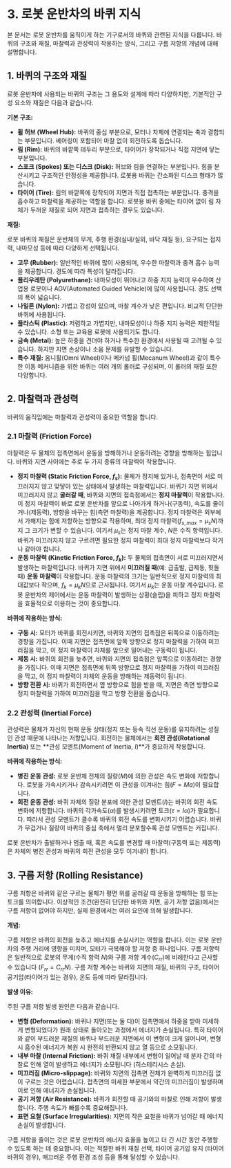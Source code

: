# 3. 로봇 운반차의 바퀴 지식

본 문서는 로봇 운반차를 움직이게 하는 기구로서의 바퀴와 관련된 지식을 다룹니다. 바퀴의 구조와 재질, 마찰력과 관성력이 작용하는 방식, 그리고 구름 저항의 개념에 대해 설명합니다.

## 1. 바퀴의 구조와 재질

로봇 운반차에 사용되는 바퀴의 구조는 그 용도와 설계에 따라 다양하지만, 기본적인 구성 요소와 재질은 다음과 같습니다.

**기본 구조:**

* **휠 허브 (Wheel Hub):** 바퀴의 중심 부분으로, 모터나 차체에 연결되는 축과 결합되는 부분입니다. 베어링이 포함되어 마찰 없이 회전하도록 돕습니다.
* **림 (Rim):** 바퀴의 바깥쪽 테두리 부분으로, 타이어가 장착되거나 직접 지면에 닿는 부분입니다.
* **스포크 (Spokes) 또는 디스크 (Disk):** 허브와 림을 연결하는 부분입니다. 힘을 분산시키고 구조적인 안정성을 제공합니다. 로봇용 바퀴는 간소화된 디스크 형태가 많습니다.
* **타이어 (Tire):** 림의 바깥쪽에 장착되어 지면과 직접 접촉하는 부분입니다. 충격을 흡수하고 마찰력을 제공하는 역할을 합니다. 로봇용 바퀴 중에는 타이어 없이 림 자체가 두꺼운 재질로 되어 지면과 접촉하는 경우도 있습니다.

**재질:**

로봇 바퀴의 재질은 운반체의 무게, 주행 환경(실내/실외, 바닥 재질 등), 요구되는 접지력, 내마모성 등에 따라 다양하게 선택됩니다.

* **고무 (Rubber):** 일반적인 바퀴에 많이 사용되며, 우수한 마찰력과 충격 흡수 능력을 제공합니다. 경도에 따라 특성이 달라집니다.
* **폴리우레탄 (Polyurethane):** 내마모성이 뛰어나고 하중 지지 능력이 우수하여 산업용 로봇이나 AGV(Automated Guided Vehicle)에 많이 사용됩니다. 경도 선택의 폭이 넓습니다.
* **나일론 (Nylon):** 가볍고 강성이 있으며, 마찰 계수가 낮은 편입니다. 비교적 단단한 바퀴에 사용됩니다.
* **플라스틱 (Plastic):** 저렴하고 가볍지만, 내마모성이나 하중 지지 능력은 제한적일 수 있습니다. 소형 또는 교육용 로봇에 사용되기도 합니다.
* **금속 (Metal):** 높은 하중을 견뎌야 하거나 특수한 환경에서 사용될 때 고려될 수 있습니다. 하지만 지면 손상이나 소음 문제를 유발할 수 있습니다.
* **특수 재질:** 옴니휠(Omni Wheel)이나 메카넘 휠(Mecanum Wheel)과 같이 특수한 이동 메커니즘을 위한 바퀴는 여러 개의 롤러로 구성되며, 이 롤러의 재질 또한 다양합니다.

## 2. 마찰력과 관성력

바퀴의 움직임에는 마찰력과 관성력이 중요한 역할을 합니다.

### 2.1 마찰력 (Friction Force)

마찰력은 두 물체의 접촉면에서 운동을 방해하거나 운동하려는 경향을 방해하는 힘입니다. 바퀴와 지면 사이에는 주로 두 가지 종류의 마찰력이 작용합니다.

* **정지 마찰력 (Static Friction Force, $f_s$):** 물체가 정지해 있거나, 접촉면이 서로 미끄러지지 않고 맞닿아 있는 상태에서 발생하는 마찰력입니다. 바퀴가 지면 위에서 미끄러지지 않고 **굴러갈 때**, 바퀴와 지면의 접촉점에서는 **정지 마찰력**이 작용합니다. 이 정지 마찰력이 바로 로봇 운반차를 앞으로 나아가게 하거나(구동력), 속도를 줄이거나(제동력), 방향을 바꾸는 힘(측면 마찰력)을 제공합니다. 정지 마찰력은 외부에서 가해지는 힘에 저항하는 방향으로 작용하며, 최대 정지 마찰력($f_{s,max} = \mu_s N$)까지 그 크기가 변할 수 있습니다. 여기서 $\mu_s$는 정지 마찰 계수, $N$은 수직 항력입니다. 바퀴가 미끄러지지 않고 구르려면 필요한 정지 마찰력이 최대 정지 마찰력보다 작거나 같아야 합니다.
* **운동 마찰력 (Kinetic Friction Force, $f_k$):** 두 물체의 접촉면이 서로 미끄러지면서 발생하는 마찰력입니다. 바퀴가 지면 위에서 **미끄러질 때**(예: 급출발, 급제동, 헛돌 때) **운동 마찰력**이 작용합니다. 운동 마찰력의 크기는 일반적으로 정지 마찰력의 최대값보다 작으며, $f_k = \mu_k N$으로 근사됩니다. 여기서 $\mu_k$는 운동 마찰 계수입니다. 로봇 운반차의 제어에서는 운동 마찰력이 발생하는 상황(슬립)을 피하고 정지 마찰력을 효율적으로 이용하는 것이 중요합니다.

**바퀴에 작용하는 방식:**

* **구동 시:** 모터가 바퀴를 회전시키면, 바퀴와 지면의 접촉점은 뒤쪽으로 이동하려는 경향을 가집니다. 이때 지면은 접촉면에 앞쪽 방향으로 정지 마찰력을 가하여 미끄러짐을 막고, 이 정지 마찰력이 차체를 앞으로 밀어내는 구동력이 됩니다.
* **제동 시:** 바퀴의 회전을 늦추면, 바퀴와 지면의 접촉점은 앞쪽으로 이동하려는 경향을 가집니다. 이때 지면은 접촉면에 뒤쪽 방향으로 정지 마찰력을 가하여 미끄러짐을 막고, 이 정지 마찰력이 차체의 운동을 방해하는 제동력이 됩니다.
* **방향 전환 시:** 바퀴가 회전하면서 옆 방향으로 힘을 받을 때, 지면은 측면 방향으로 정지 마찰력을 가하여 미끄러짐을 막고 방향 전환을 돕습니다.

### 2.2 관성력 (Inertial Force)

관성력은 물체가 자신의 현재 운동 상태(정지 또는 등속 직선 운동)를 유지하려는 성질인 관성 때문에 나타나는 저항입니다. 회전하는 물체에서는 **회전 관성(Rotational Inertia)** 또는 **관성 모멘트(Moment of Inertia, $I$)**가 중요하게 작용합니다.

**바퀴에 작용하는 방식:**

* **병진 운동 관성:** 로봇 운반체 전체의 질량($M$)에 의한 관성은 속도 변화에 저항합니다. 로봇을 가속시키거나 감속시키려면 이 관성을 이겨내는 힘($F = Ma$)이 필요합니다.
* **회전 운동 관성:** 바퀴 자체의 질량 분포에 의한 관성 모멘트($I$)는 바퀴의 회전 속도 변화에 저항합니다. 바퀴의 각가속도($\alpha$)를 발생시키려면 토크($\tau = I\alpha$)가 필요합니다. 따라서 관성 모멘트가 클수록 바퀴의 회전 속도를 변화시키기 어렵습니다. 바퀴가 무겁거나 질량이 바퀴의 중심 축에서 멀리 분포할수록 관성 모멘트는 커집니다.

로봇 운반차가 출발하거나 멈출 때, 혹은 속도를 변경할 때 마찰력(구동력 또는 제동력)은 차체의 병진 관성과 바퀴의 회전 관성을 모두 이겨내야 합니다.

## 3. 구름 저항 (Rolling Resistance)

구름 저항은 바퀴와 같은 구르는 물체가 평면 위를 굴러갈 때 운동을 방해하는 힘 또는 토크를 의미합니다. 이상적인 조건(완전히 단단한 바퀴와 지면, 공기 저항 없음)에서는 구름 저항이 없어야 하지만, 실제 환경에서는 여러 요인에 의해 발생합니다.

**개념:**

구름 저항은 바퀴의 회전을 늦추고 에너지를 손실시키는 역할을 합니다. 이는 로봇 운반차의 주행 거리에 영향을 미치며, 모터가 극복해야 할 저항 중 하나입니다. 구름 저항력은 일반적으로 로봇의 무게(수직 항력 $N$)와 구름 저항 계수($C_{rr}$)에 비례한다고 근사할 수 있습니다 ($F_{rr} = C_{rr} N$). 구름 저항 계수는 바퀴와 지면의 재질, 바퀴의 구조, 타이어 공기압(타이어가 있는 경우), 온도 등에 따라 달라집니다.

**발생 이유:**

주된 구름 저항 발생 원인은 다음과 같습니다.

* **변형 (Deformation):** 바퀴나 지면(또는 둘 다)이 접촉면에서 하중을 받아 미세하게 변형되었다가 원래 상태로 돌아오는 과정에서 에너지가 손실됩니다. 특히 타이어와 같이 부드러운 재질의 바퀴나 부드러운 지면에서 이 변형이 크게 일어나며, 변형 시 흡수된 에너지가 복원 시 완전히 반환되지 않고 열 등으로 소모됩니다.
* **내부 마찰 (Internal Friction):** 바퀴 재질 내부에서 변형이 일어날 때 분자 간의 마찰로 인해 열이 발생하고 에너지가 소모됩니다 (히스테리시스 손실).
* **미끄러짐 (Micro-slippage):** 바퀴와 지면의 접촉면 전체가 완벽하게 미끄러짐 없이 구르는 것은 어렵습니다. 접촉면의 미세한 부분에서 약간의 미끄러짐이 발생하며 이로 인해 에너지가 손실됩니다.
* **공기 저항 (Air Resistance):** 바퀴가 회전할 때 공기와의 마찰로 인해 저항이 발생합니다. 주행 속도가 빠를수록 중요해집니다.
* **표면 요철 (Surface Irregularities):** 지면의 작은 요철을 바퀴가 넘어갈 때 에너지 손실이 발생합니다.

구름 저항을 줄이는 것은 로봇 운반차의 에너지 효율을 높이고 더 긴 시간 동안 주행할 수 있도록 하는 데 중요합니다. 이는 적절한 바퀴 재질 선택, 타이어 공기압 유지 (타이어 바퀴의 경우), 매끄러운 주행 환경 조성 등을 통해 달성할 수 있습니다.